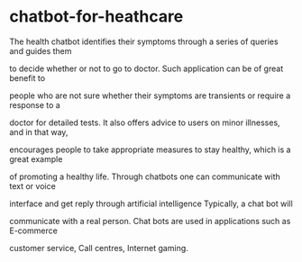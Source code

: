 # chatbot-for-heathcare 
The health chatbot identifies their symptoms through a series of queries and guides them 

to decide whether or not to go to doctor. Such application can be of great benefit to 

people who are not sure whether their symptoms are transients or require a response to a 

doctor for detailed tests. It also offers advice to users on minor illnesses, and in that way, 

encourages people to take appropriate measures to stay healthy, which is a great example 

of promoting a healthy life. Through chatbots one can communicate with text or voice 

interface and get reply through artificial intelligence Typically, a chat bot will 

communicate with a real person. Chat bots are used in applications such as E-commerce 

customer service, Call centres, Internet gaming. 
